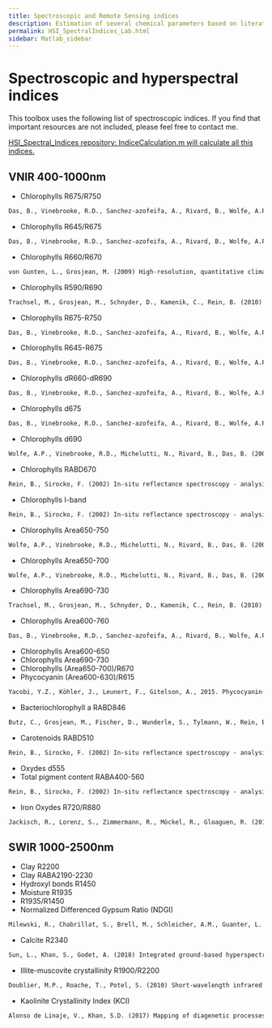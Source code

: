 ```yaml
---
title: Spectroscopic and Remote Sensing indices
description: Estimation of several chemical parameters based on literature indices. Some were created from spectroscopic and hyperspectral devices, others from remote sensing (multi- and hyper-spectral sensors).
permalink: HSI_SpectralIndices_Lab.html
sidebar: Matlab_sidebar
---
```


# Spectroscopic and hyperspectral indices
This toolbox uses the following list of spectroscopic indices. If you find that important resources are not included, please feel free to contact me.

<a href="https://github.com/JacqKevin/HSI_Spectral_Indices">
  HSI_Spectral_Indices repository: IndiceCalculation.m will calculate all this indices.
</a>

## VNIR 400-1000nm
* Chlorophylls R675/R750 
```markdown
Das, B., Vinebrooke, R.D., Sanchez-azofeifa, A., Rivard, B., Wolfe, A.P. (2005) Inferring sedimentary chlorophyll concentrations with reflectance spectroscopy : a novel approach to reconstructing historical changes in the trophic status of mountain lakes. Canadian Journal of Fisheries and Aquatic Sciences 62: 1067–1078
```
* Chlorophylls R645/R675 
```markdown
Das, B., Vinebrooke, R.D., Sanchez-azofeifa, A., Rivard, B., Wolfe, A.P. (2005) Inferring sedimentary chlorophyll concentrations with reflectance spectroscopy : a novel approach to reconstructing historical changes in the trophic status of mountain lakes. Canadian Journal of Fisheries and Aquatic Sciences 62: 1067–1078
```
* Chlorophylls R660/R670 
```markdown
von Gunten, L., Grosjean, M. (2009) High-resolution, quantitative climate reconstruction over the past 1000 years and pollution history derived from lake sediments in Central Chile. Philosophisch-naturwissenschaftlichen Fakultät 246
```
* Chlorophylls R590/R690 
```markdown
Trachsel, M., Grosjean, M., Schnyder, D., Kamenik, C., Rein, B. (2010) Scanning reflectance spectroscopy (380–730 nm): a novel method for quantitative high-resolution climate reconstructions from minerogenic lake sediments. Journal of Paleolimnology 44: 979–994
```
* Chlorophylls R675-R750 
```markdown
Das, B., Vinebrooke, R.D., Sanchez-azofeifa, A., Rivard, B., Wolfe, A.P. (2005) Inferring sedimentary chlorophyll concentrations with reflectance spectroscopy : a novel approach to reconstructing historical changes in the trophic status of mountain lakes. Canadian Journal of Fisheries and Aquatic Sciences 62: 1067–1078
```
* Chlorophylls R645-R675 
```markdown
Das, B., Vinebrooke, R.D., Sanchez-azofeifa, A., Rivard, B., Wolfe, A.P. (2005) Inferring sedimentary chlorophyll concentrations with reflectance spectroscopy : a novel approach to reconstructing historical changes in the trophic status of mountain lakes. Canadian Journal of Fisheries and Aquatic Sciences 62: 1067–1078
```
* Chlorophylls dR660-dR690 
```markdown
Das, B., Vinebrooke, R.D., Sanchez-azofeifa, A., Rivard, B., Wolfe, A.P. (2005) Inferring sedimentary chlorophyll concentrations with reflectance spectroscopy : a novel approach to reconstructing historical changes in the trophic status of mountain lakes. Canadian Journal of Fisheries and Aquatic Sciences 62: 1067–1078
```
* Chlorophylls d675 
```markdown
Das, B., Vinebrooke, R.D., Sanchez-azofeifa, A., Rivard, B., Wolfe, A.P. (2005) Inferring sedimentary chlorophyll concentrations with reflectance spectroscopy : a novel approach to reconstructing historical changes in the trophic status of mountain lakes. Canadian Journal of Fisheries and Aquatic Sciences 62: 1067–1078
```
* Chlorophylls d690 
```markdown
Wolfe, A.P., Vinebrooke, R.D., Michelutti, N., Rivard, B., Das, B. (2006) Experimental calibration of lake-sediment spectral reflectance to chlorophyll a concentrations: methodology and paleolimnological validation. Journal of Paleolimnology 36: 91–100
```
* Chlorophylls RABD670 
```markdown
Rein, B., Sirocko, F. (2002) In-situ reflectance spectroscopy - analysing techniques for high-resolution pigment logging in sediment cores. International Journal of Earth Sciences 91: 950–954
```
* Chlorophylls I-band 
```markdown
Rein, B., Sirocko, F. (2002) In-situ reflectance spectroscopy - analysing techniques for high-resolution pigment logging in sediment cores. International Journal of Earth Sciences 91: 950–954
```
* Chlorophylls Area650-750 
```markdown
Wolfe, A.P., Vinebrooke, R.D., Michelutti, N., Rivard, B., Das, B. (2006) Experimental calibration of lake-sediment spectral reflectance to chlorophyll a concentrations: methodology and paleolimnological validation. Journal of Paleolimnology 36: 91–100
```
* Chlorophylls Area650-700 
```markdown
Wolfe, A.P., Vinebrooke, R.D., Michelutti, N., Rivard, B., Das, B. (2006) Experimental calibration of lake-sediment spectral reflectance to chlorophyll a concentrations: methodology and paleolimnological validation. Journal of Paleolimnology 36: 91–100
```
* Chlorophylls Area690-730 
```markdown
Trachsel, M., Grosjean, M., Schnyder, D., Kamenik, C., Rein, B. (2010) Scanning reflectance spectroscopy (380–730 nm): a novel method for quantitative high-resolution climate reconstructions from minerogenic lake sediments. Journal of Paleolimnology 44: 979–994
```
* Chlorophylls Area600-760 
```markdown
Das, B., Vinebrooke, R.D., Sanchez-azofeifa, A., Rivard, B., Wolfe, A.P. (2005) Inferring sedimentary chlorophyll concentrations with reflectance spectroscopy : a novel approach to reconstructing historical changes in the trophic status of mountain lakes. Canadian Journal of Fisheries and Aquatic Sciences 62: 1067–1078
```
* Chlorophylls Area600-650 
* Chlorophylls Area690-730 
* Chlorophylls (Area650-700)/R670 
* Phycocyanin (Area600-630)/R615
```markdown
Yacobi, Y.Z., Köhler, J., Leunert, F., Gitelson, A., 2015. Phycocyanin-specific absorption coefficient: Eliminating the effect of chlorophylls absorption. Limnol. Oceanogr. Methods 13, 157–168. https://doi.org/10.1002/lom3.10015
```
* Bacteriochlorophyll a RABD846
```markdown
Butz, C., Grosjean, M., Fischer, D., Wunderle, S., Tylmann, W., Rein, B., 2015. Hyperspectral imaging spectroscopy: a promising method for the biogeochemical analysis of lake sediments. J. Appl. Remote Sens. 9, 1–20. https://doi.org/10.1117/1.JRS.9.096031
```
* Carotenoids RABD510 
```markdown
Rein, B., Sirocko, F. (2002) In-situ reflectance spectroscopy - analysing techniques for high-resolution pigment logging in sediment cores. International Journal of Earth Sciences 91: 950–954
```
* Oxydes d555 
* Total pigment content RABA400-560 
```markdown
Rein, B., Sirocko, F. (2002) In-situ reflectance spectroscopy - analysing techniques for high-resolution pigment logging in sediment cores. International Journal of Earth Sciences 91: 950–954
```
* Iron Oxydes R720/R880  
```markdown
Jackisch, R., Lorenz, S., Zimmermann, R., Möckel, R., Gloaguen, R. (2018) Drone-borne hyperspectral monitoring of acid mine drainage: An example from the Sokolov lignite district. Remote Sensing 10: 1–23
```

## SWIR 1000-2500nm
* Clay R2200 
* Clay RABA2190-2230 
* Hydroxyl bonds R1450 
* Moisture R1935 
* R1935/R1450 
* Normalized Differenced Gypsum Ratio (NDGI) 
```markdown
Milewski, R., Chabrillat, S., Brell, M., Schleicher, A.M., Guanter, L. (2019) Assessment of the 1.75 μm absorption feature for gypsum estimation using laboratory, air- and spaceborne hyperspectral sensors. International Journal of Applied Earth Observation and Geoinformation 77: 69–83
```
* Calcite R2340 
```markdown
Sun, L., Khan, S., Godet, A. (2018) Integrated ground-based hyperspectral imaging and geochemical study of the Eagle Ford Group in West Texas. Sedimentary Geology 363: 34–47
```
* Illite-muscovite crystallinity R1900/R2200 
```markdown
Doublier, M.P., Roache, T., Potel, S. (2010) Short-wavelength infrared spectroscopy: A new petrological tool in low-grade to very low-grade pelites. Geology 38: 1031–1034
```
* Kaolinite Crystallinity Index (KCI) 
```markdown
Alonso de Linaje, V., Khan, S.D. (2017) Mapping of diagenetic processes in sandstones using imaging spectroscopy: A case study of the Utrillas Formation, Burgos, Spain. Sedimentary Geology 353: 114–124
```